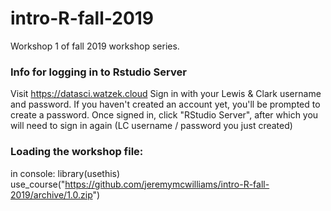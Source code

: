 # intro-R-fall-2019
Workshop 1 of fall 2019 workshop series.

### Info for logging in to Rstudio Server

Visit https://datasci.watzek.cloud
Sign in with your Lewis & Clark username and password. If you haven't created an account yet, you'll be prompted to create a password.
Once signed in, click "RStudio Server", after which you will need to sign in again (LC username / password you just created)



### Loading the workshop file:

in console:
library(usethis)
use_course("https://github.com/jeremymcwilliams/intro-R-fall-2019/archive/1.0.zip")



